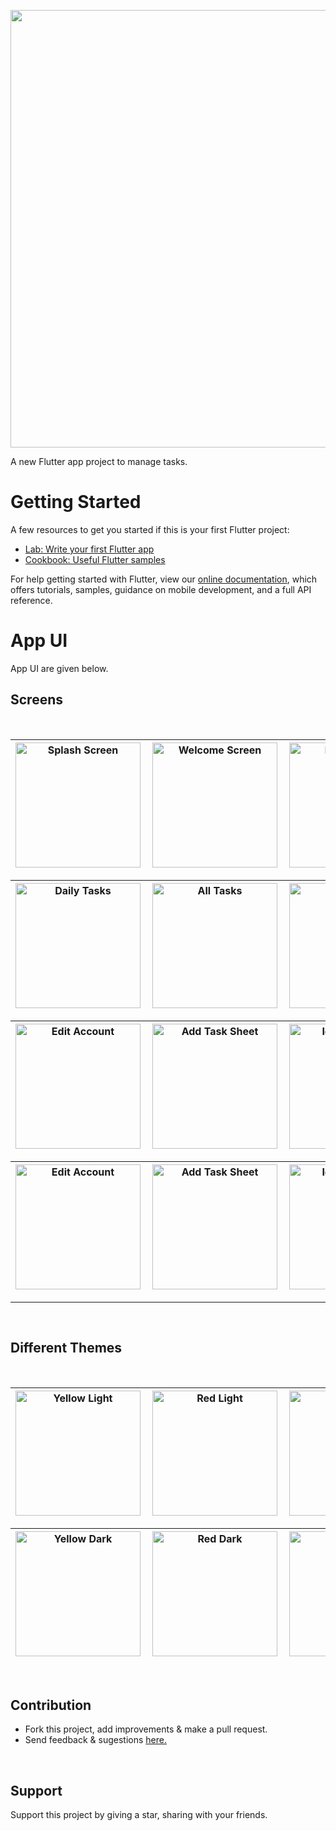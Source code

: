 <p align="center">
<img src="https://raw.githubusercontent.com/JobinBiju/Taskly/main/assets/readmeFiles/TasklyCover.png" width=700>
</p>

A new Flutter app project to manage tasks.

# Getting Started

A few resources to get you started if this is your first Flutter project:

- [Lab: Write your first Flutter app](https://flutter.dev/docs/get-started/codelab)
- [Cookbook: Useful Flutter samples](https://flutter.dev/docs/cookbook)

For help getting started with Flutter, view our
[online documentation](https://flutter.dev/docs), which offers tutorials,
samples, guidance on mobile development, and a full API reference.

# App UI

App UI are given below.

## Screens

<br>

| <img align="left" alt="Splash Screen" src="https://raw.githubusercontent.com/JobinBiju/Taskly/main/assets/readmeFiles/splash.jpg" width="200px" /> | <img align="left" alt="Welcome Screen" src="https://raw.githubusercontent.com/JobinBiju/Taskly/main/assets/readmeFiles/welcome.jpg" width="200px" /> | <img align="left" alt="Login Screen" src="https://raw.githubusercontent.com/JobinBiju/Taskly/main/assets/readmeFiles/login.jpg" width="200px" /> | <img align="left" alt="Dashboard" src="https://raw.githubusercontent.com/JobinBiju/Taskly/main/assets/readmeFiles/yellowLight.jpg" width="200px" /> |
| ----- | ----- | ----- | ----- |

| <img align="left" alt="Daily Tasks" src="https://raw.githubusercontent.com/JobinBiju/Taskly/main/assets/readmeFiles/dailyTasks.jpg" width="200px" /> | <img align="left" alt="All Tasks" src="https://raw.githubusercontent.com/JobinBiju/Taskly/main/assets/readmeFiles/allTasks.jpg" width="200px" /> | <img align="left" alt="Profile" src="https://raw.githubusercontent.com/JobinBiju/Taskly/main/assets/readmeFiles/profile.jpg" width="200px" /> | <img align="left" alt="Settings" src="https://raw.githubusercontent.com/JobinBiju/Taskly/main/assets/readmeFiles/settings.jpg" width="200px" /> |
| ----- | ----- | ----- | ----- |

| <img align="left" alt="Edit Account" src="https://raw.githubusercontent.com/JobinBiju/Taskly/main/assets/readmeFiles/editAccount.jpg" width="200px" /> | <img align="left" alt="Add Task Sheet" src="https://raw.githubusercontent.com/JobinBiju/Taskly/main/assets/readmeFiles/addTaskFn.jpg" width="200px" /> | <img align="left" alt="Icon Selection" src="https://raw.githubusercontent.com/JobinBiju/Taskly/main/assets/readmeFiles/iconSelection.jpg" width="200px" /> | <img align="left" alt="Update Task Sheet" src="https://raw.githubusercontent.com/JobinBiju/Taskly/main/assets/readmeFiles/updateTaskFn.jpg" width="200px" /> |
| ----- | ----- | ----- | ----- |

| <img align="left" alt="Edit Account" src="https://raw.githubusercontent.com/JobinBiju/Taskly/main/assets/readmeFiles/editOption.jpg" width="200px" /> | <img align="left" alt="Add Task Sheet" src="https://raw.githubusercontent.com/JobinBiju/Taskly/main/assets/readmeFiles/deleteOption.jpg" width="200px" /> | <img align="left" alt="Icon Selection" src="https://raw.githubusercontent.com/JobinBiju/Taskly/main/assets/readmeFiles/confirmDelete.jpg" width="200px" /> | <img align="left" alt="Update Task Sheet" src="https://raw.githubusercontent.com/JobinBiju/Taskly/main/assets/readmeFiles/confirmLogOut.jpg" width="200px" /> |
| ---- | ---- | ---- | ---- |



<div> </div>
<hr>
<br>



## Different Themes

<br>

| <img align="left" alt="Yellow Light" src="https://raw.githubusercontent.com/JobinBiju/Taskly/main/assets/readmeFiles/yellowLight.jpg" width="200px" /> | <img align="left" alt="Red Light" src="https://raw.githubusercontent.com/JobinBiju/Taskly/main/assets/readmeFiles/redLight.jpg" width="200px" /> | <img align="left" alt="Teal Light" src="https://raw.githubusercontent.com/JobinBiju/Taskly/main/assets/readmeFiles/tealLight.jpg" width="200px" /> | <img align="left" alt="Green Light" src="https://raw.githubusercontent.com/JobinBiju/Taskly/main/assets/readmeFiles/greenLight.jpg" width="200px" /> |
| ---- | ---- | ---- | ---- |

| <img align="left" alt="Yellow Dark" src="https://raw.githubusercontent.com/JobinBiju/Taskly/main/assets/readmeFiles/yellowDark.jpg" width="200px" /> | <img align="left" alt="Red Dark" src="https://raw.githubusercontent.com/JobinBiju/Taskly/main/assets/readmeFiles/redDark.jpg" width="200px" /> | <img align="left" alt="Teal Dark" src="https://raw.githubusercontent.com/JobinBiju/Taskly/main/assets/readmeFiles/tealDark.jpg" width="200px" /> | <img align="left" alt="Green Dark" src="https://raw.githubusercontent.com/JobinBiju/Taskly/main/assets/readmeFiles/greenDark.jpg" width="200px" /> |
| ---- | ---- | ---- | ---- |

<br>

## Contribution

- Fork this project, add improvements & make a pull request.
- Send feedback & sugestions [here.](https://wa.me/918281392010/)

<br>

## Support

Support this project by giving a star, sharing with your friends.
